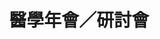 ---
title: '醫學年會／研討會'
pictures: '["https://raw.githubusercontent.com/chyushya/cms-content/main/content/resources/images/1648675863439-3968-2232-03L1360562.jpg","https://raw.githubusercontent.com/chyushya/cms-content/main/content/resources/images/1648675863260-3968-2232-03L1360560.jpg","https://raw.githubusercontent.com/chyushya/cms-content/main/content/resources/images/1648675862461-1332-929-OK%EF%BC%881%EF%BC%89.jpg","https://raw.githubusercontent.com/chyushya/cms-content/main/content/resources/images/1648675862525-2364-1774-S__374808589.jpg","https://raw.githubusercontent.com/chyushya/cms-content/main/content/resources/images/1648675863702-5513-3915-JEF_3903.jpg","https://raw.githubusercontent.com/chyushya/cms-content/main/content/resources/images/1648675862626-1643-961-%E9%AB%98%E9%86%AB%EF%BC%8E110%E5%B9%B4%E5%BA%A6%E9%AB%98%E7%AD%89%E6%95%99%E8%82%B2%E6%B7%B1%E8%80%95%E8%A8%88%E7%95%AB%EF%BC%8E%E7%B7%9A%E4%B8%8A%E6%88%90%E6%9E%9C%E5%B1%95.jpg","https://raw.githubusercontent.com/chyushya/cms-content/main/content/resources/images/1648675862911-4032-3024-%E5%8F%B0%E7%81%A3%E7%A5%9E%E7%B6%93%E5%85%A7%E5%88%86%E6%B3%8C%E8%85%AB%E7%98%A4%E5%AD%B8%E6%9C%83%EF%BC%8E2020%E5%86%AC%E5%AD%A3%E6%9C%83.jpg","https://raw.githubusercontent.com/chyushya/cms-content/main/content/resources/images/1648675862425-553-405-10-1.JPG"]'
---